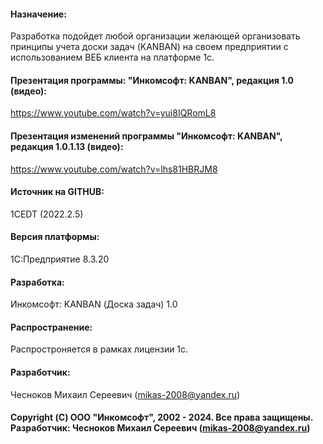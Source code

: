 #### Назначение: 
Разработка подойдет любой организации желающей организовать принципы учета доски задач (KANBAN) на своем предприятии с использованием ВЕБ клиента на платформе 1с.   
#### Презентация программы: "Инкомсофт: KANBAN", редакция 1.0 (видео):
https://www.youtube.com/watch?v=yui8IQRomL8
#### Презентация изменений программы "Инкомсофт: KANBAN", редакция 1.0.1.13 (видео):
https://www.youtube.com/watch?v=lhs81HBRJM8
#### Источник на GITHUB: 
1CEDT (2022.2.5) 
#### Версия платформы: 
1С:Предприятие 8.3.20
#### Разработка: 
Инкомсофт: KANBAN (Доска задач) 1.0 
#### Распространение: 
Распростроняется в рамках лицензии 1с. 
#### Разработчик: 
Чесноков Михаил Сереевич (mikas-2008@yandex.ru) 
#### Copyright (С) ООО "Инкомсофт", 2002 - 2024. Все права защищены. Разработчик: Чесноков Михаил Сереевич (mikas-2008@yandex.ru)
